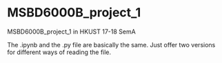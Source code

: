 # MSBD6000B_project_1
MSBD6000B_project_1 in HKUST 17-18 SemA

The .ipynb and the .py file are basically the same. Just offer two versions for different ways of reading the file.
